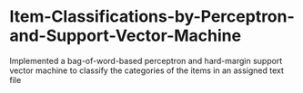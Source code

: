 # Item-Classifications-by-Perceptron-and-Support-Vector-Machine
Implemented a bag-of-word-based perceptron and hard-margin support vector machine to classify the categories of the items in an assigned text file
